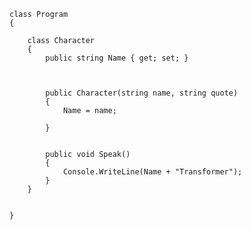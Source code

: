     class Program
    {
      
        class Character
        {
            public string Name { get; set; }
         

        
            public Character(string name, string quote)
            {
                Name = name;
              
            }

           
            public void Speak()
            {
                Console.WriteLine(Name + "Transformer");
            }
        }

        
    }

